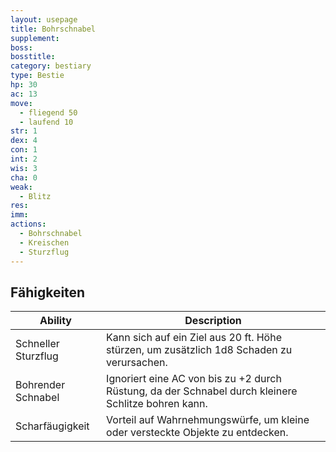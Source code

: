 ```yaml
---
layout: usepage
title: Bohrschnabel
supplement:
boss:
bosstitle:
category: bestiary
type: Bestie
hp: 30
ac: 13
move:
  - fliegend 50
  - laufend 10
str: 1
dex: 4
con: 1
int: 2
wis: 3
cha: 0
weak:
  - Blitz
res:
imm:
actions:
  - Bohrschnabel
  - Kreischen
  - Sturzflug
---
```


<!--more-->

## Fähigkeiten

| Ability             | Description                                                                                         |
|---------------------|-----------------------------------------------------------------------------------------------------|
| Schneller Sturzflug | Kann sich auf ein Ziel aus 20 ft. Höhe stürzen, um zusätzlich 1d8 Schaden zu verursachen.           |
| Bohrender Schnabel  | Ignoriert eine AC von bis zu +2 durch Rüstung, da der Schnabel durch kleinere Schlitze bohren kann. |
| Scharfäugigkeit     | Vorteil auf Wahrnehmungswürfe, um kleine oder versteckte Objekte zu entdecken.                      |